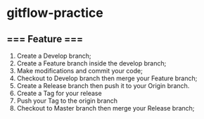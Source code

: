 # gitflow-practice

## === Feature ===
1. Create a Develop branch;
2. Create a Feature branch inside the develop branch;
3. Make modifications and commit your code;
4. Checkout to Develop branch then merge your Feature branch;
5. Create a Release branch then push it to your Origin branch.
6. Create a Tag for your release
7. Push your Tag to the origin branch
8. Checkout to Master branch then merge your Release branch;

